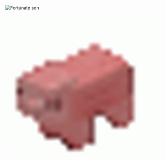 ![Fortunate son]()
![Spining Pig](https://github.com/Diego-Lagos/Claves-para-la-dominacion-mundial/blob/main/Important%20Pic.gif?raw=true)

